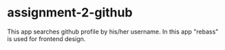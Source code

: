 # assignment-2-github
 This app searches github profile by his/her username. In this app "rebass" is used for frontend design.
